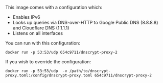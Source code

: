 This image comes with a configuration which:

* Enables IPv6
* Looks up queries via DNS-over-HTTP to Google Public DNS (8.8.8.8) and Cloudflare DNS (1.1.1.1)
* Listens on all interfaces

You can run with this configuration:

`docker run -p 53:53/udp 654c9711/dnscrypt-proxy-2`

If you wish to override the configuration:

`docker run -p 53:53/udp  -v /path/to/dnscrypt-proxy.toml:/config/dnscrypt-proxy.toml 654c9711/dnscrypt-proxy-2`

